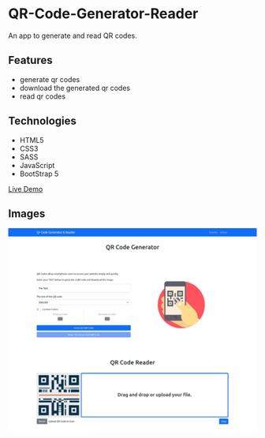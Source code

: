# QR-Code-Generator-Reader
An app to generate and read QR codes.

## Features
- generate qr codes
- download the generated qr codes
- read qr codes

## Technologies
- HTML5
- CSS3
- SASS
- JavaScript
- BootStrap 5

[Live Demo](http://qr-code-generator-reader.vercel.app/)

## Images
<img src="images/QR-Code-Generator-Reader.png">